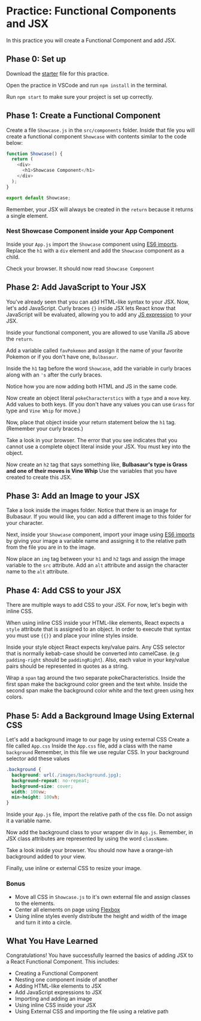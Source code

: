 # Practice: Functional Components and JSX

In this practice you will create a Functional Component and add JSX.

## Phase 0: Set up

Download the [starter][jsx-starter] file for this practice.

Open the practice in VSCode and run `npm install` in the terminal.

Run `npm start` to make sure your project is set up correctly.

## Phase 1: Create a Functional Component

Create a file `Showcase.js` in the `src/components` folder. Inside that file
you will create a functional component `Showcase` with contents similar to the
code below:

```js
function Showcase() {
  return (
    <div>
      <h1>Showcase Component</h1>
    </div>
  );
}

export default Showcase;
```

Remember, your JSX will always be created in the `return` because it returns a
single element.

### Nest Showcase Component inside your App Component

Inside your `App.js` import the `Showcase` component using [ES6
imports][es6-imports]. Replace the `h1` with a `div` element and add the
`Showcase` component as a child.

Check your browser. It should now read `Showcase Component`

## Phase 2: Add JavaScript to Your JSX

You've already seen that you can add HTML-like syntax to your JSX. Now, let's
add JavaScript. Curly braces `{}` inside JSX lets React know that JavaScript
will be evaluated, allowing you to add any [JS expression][js-expression] to
your JSX.

Inside your functional component, you are allowed to use Vanilla JS above the
`return`.

Add a variable called `favPokemon` and assign it the name of your favorite
Pokemon or if you don't have one, `Bulbasaur`.

Inside the `h1` tag before the word `Showcase`, add the variable in curly braces
along with an `'s` after the curly braces.

Notice how you are now adding both HTML and JS in the same code.

Now create an object literal `pokeCharacterstics` with a `type` and a `move`
key. Add values to both keys. (If you don't have any values you can use `Grass`
for type and `Vine Whip` for move.)

Now, place that object inside your return statement below the `h1` tag.
(Remember your curly braces.)

Take a look in your browser. The error that you see indicates that you cannot
use a complete object literal inside your JSX. You must key into the object.

Now create an `h2` tag that says something like, **Bulbasaur's type is Grass and
one of their moves is Vine Whip** Use the variables that you have created to
create this JSX.

## Phase 3: Add an Image to your JSX

Take a look inside the images folder. Notice that there is an image for
Bulbasaur. If you would like, you can add a different image to this folder for
your character.

Next, inside your `Showcase` component, import your image using [ES6
imports][es6-imports] by giving your image a variable name and assigning it to
the relative path from the file you are in to the image.

Now place an `img` tag between your `h1` and `h2` tags and assign the image
variable to the `src` attribute. Add an `alt` attribute and assign the character
name to the `alt` attribute.

## Phase 4: Add CSS to your JSX

There are multiple ways to add CSS to your JSX. For now, let's begin with inline
CSS.

When using inline CSS inside your HTML-like elements, React expects a `style`
attribute that is assigned to an object. In order to execute that syntax you
must use `{{}}` and place your inline styles inside.

Inside your style object React expects key/value pairs. Any CSS selector that is
normally kebab-case should be converted into camelCase. (e.g `padding-right`
should be `paddingRight`). Also, each value in your key/value pairs should be
represented in quotes as a string.

Wrap a `span` tag around the two separate pokeCharacteristics. Inside the first
span make the background color green and the text white. Inside the second span
make the background color white and the text green using hex colors.

## Phase 5: Add a Background Image Using External CSS

Let's add a background image to our page by using external CSS Create a file
called `App.css` Inside the `App.css` file, add a class with the name
`background` Remember, in this file we use regular CSS. In your background
selector add these values

```css
.background {
  background: url(./images/background.jpg);
  background-repeat: no-repeat;
  background-size: cover;
  width: 100vw;
  min-height: 100vh;
}
```

Inside your `App.js` file, import the relative path of the css file. Do not
assign it a variable name.

Now add the background class to your wrapper div in `App.js`. Remember, in JSX
class attributes are represented by using the word `className`.

Take a look inside your browser. You should now have a orange-ish background
added to your view.

Finally, use inline or external CSS to resize your image.

### Bonus

- Move all CSS in `Showcase.js` to it's own external file and assign classes to
    the elements.
- Center all elements on page using [Flexbox][flexbox]
- Using inline styles evenly distribute the height and width of the image and
    turn it into a circle.

## What You Have Learned

Congratulations! You have successfully learned the basics of adding JSX to a
React Functional Component. This includes:

- Creating a Functional Component
- Nesting one component inside of another
- Adding HTML-like elements to JSX
- Add JavaScript expressions to JSX
- Importing and adding an image
- Using inline CSS inside your JSX
- Using External CSS and importing the file using a relative path

[jsx-starter]: http://www.starter.com
[js-expression]: https://developer.mozilla.org/en-US/docs/Web/JavaScript/Guide/Expressions_and_Operators#expressions
[es6-imports]: https://developer.mozilla.org/en-US/docs/Web/JavaScript/Reference/Statements/import
[flexbox]: https://css-tricks.com/snippets/css/a-guide-to-flexbox/
